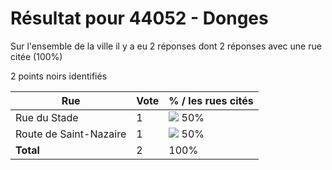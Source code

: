 # Résultat pour 44052 - Donges

Sur l'ensemble de la ville il y a eu 2 réponses dont 2 réponses avec une rue citée (100%)

2 points noirs identifiés

| Rue | Vote | % / les rues cités|
|-----|------|-------------------|
| Rue du Stade | 1 | <img src="../../img/bar_50.gif" />&nbsp;50%|
| Route de Saint-Nazaire | 1 | <img src="../../img/bar_50.gif" />&nbsp;50%|
| **Total** | 2 | 100%|
